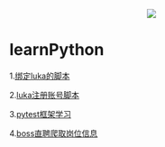 <p align="center">
  <img src="http://img.soogif.com/ChyENLCrXxZVZgi43EDS7tHBnAZvQM5S.gif_s400x0"/>
</p>


# learnPython


1.[绑定luka的脚本](https://github.com/ifyangyiisyangyi/learnPython/blob/master/day_20/luka_auto_bind.py)

2.[luka注册账号脚本](https://github.com/ifyangyiisyangyi/learnPython/blob/master/luka_auto_registe.py)

3.[pytest框架学习](https://github.com/ifyangyiisyangyi/learnPython/tree/master/learnPytest)

4.[boss直聘爬取岗位信息](https://github.com/ifyangyiisyangyi/learnPython/blob/master/boss_spider.py)
